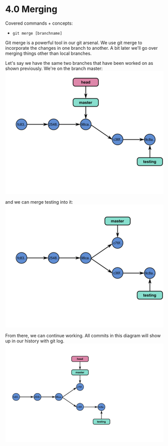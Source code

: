 # 4.0 Merging

Covered commands + concepts:

* `git merge [branchname]`

Git merge is a powerful tool in our git arsenal. We use git merge to
incorporate the changes in one branch to another. A bit later we'll go over
merging things other than local branches.

Let's say we have the same two branches that have been worked on as shown
previously. We're on the branch master:
![two branches](images/git_8-300dpi.png)

and we can merge testing into it:
![move head after commit](images/git_9-300dpi.png)

From there, we can continue working. All commits in this diagram will show up
in our history with git log.
![move head after commit](images/git_10-300dpi.png)



